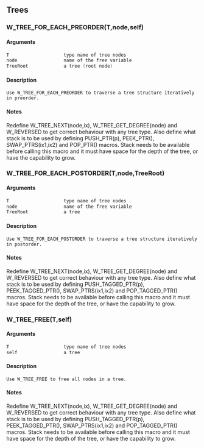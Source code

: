 ## Trees
    
### W_TREE_FOR_EACH_PREORDER(T,node,self)
#### Arguments
```C
T                    type name of tree nodes
node                 name of the free variable
TreeRoot             a tree (root node)
```
#### Description
    Use W_TREE_FOR_EACH_PREORDER to traverse a tree structure iteratively in preorder.
#### Notes
Redefine W_TREE_NEXT(node,ix), W_TREE_GET_DEGREE(node) and W_REVERSED to get correct behaviour with any tree type.
    Also define what stack is to be used by defining PUSH_PTR(p), PEEK_PTR(), SWAP_PTRS(ix1,ix2) and POP_PTR() macros.
    Stack needs to be available before calling this macro and it must
    have space for the depth of the tree, or have the capability to grow.
    
### W_TREE_FOR_EACH_POSTORDER(T,node,TreeRoot)
#### Arguments
```C
T                    type name of tree nodes
node                 name of the free variable
TreeRoot             a tree
```
#### Description
    Use W_TREE_FOR_EACH_POSTORDER to traverse a tree structure iteratively in postorder.
#### Notes
Redefine W_TREE_NEXT(node,ix), W_TREE_GET_DEGREE(node) and W_REVERSED to get correct behaviour with any tree type.
    Also define what stack is to be used by defining PUSH_TAGGED_PTR(p), PEEK_TAGGED_PTR(), SWAP_PTRS(ix1,ix2) and POP_TAGGED_PTR() macros.
    Stack needs to be available before calling this macro and it must
    have space for the depth of the tree, or have the capability to grow.
    
### W_TREE_FREE(T,self)
#### Arguments
```C
T                    type name of tree nodes
self                 a tree
```
#### Description
    Use W_TREE_FREE to free all nodes in a tree.
#### Notes
Redefine W_TREE_NEXT(node,ix), W_TREE_GET_DEGREE(node) and W_REVERSED to get correct behaviour with any tree type.
    Also define what stack is to be used by defining PUSH_TAGGED_PTR(p), PEEK_TAGGED_PTR(), SWAP_PTRS(ix1,ix2) and POP_TAGGED_PTR() macros.
    Stack needs to be available before calling this macro and it must
    have space for the depth of the tree, or have the capability to grow.
